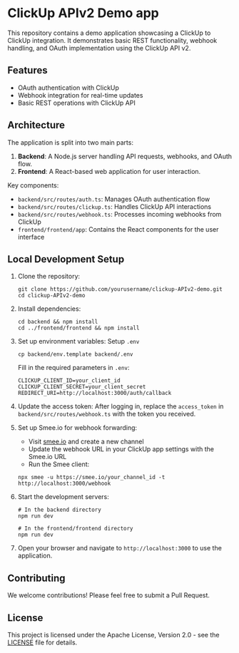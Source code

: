 # ClickUp APIv2 Demo app

This repository contains a demo application showcasing a ClickUp to ClickUp integration. It demonstrates basic REST functionality, webhook handling, and OAuth implementation using the ClickUp API v2.

## Features

- OAuth authentication with ClickUp
- Webhook integration for real-time updates
- Basic REST operations with ClickUp API

## Architecture

The application is split into two main parts:

1. **Backend**: A Node.js server handling API requests, webhooks, and OAuth flow.
2. **Frontend**: A React-based web application for user interaction.

Key components:
- `backend/src/routes/auth.ts`: Manages OAuth authentication flow
- `backend/src/routes/clickup.ts`: Handles ClickUp API interactions
- `backend/src/routes/webhook.ts`: Processes incoming webhooks from ClickUp
- `frontend/frontend/app`: Contains the React components for the user interface

## Local Development Setup

1. Clone the repository:
   ```
   git clone https://github.com/yourusername/clickup-APIv2-demo.git
   cd clickup-APIv2-demo
   ```

2. Install dependencies:
   ```
   cd backend && npm install
   cd ../frontend/frontend && npm install
   ```

3. Set up environment variables:
   Setup `.env`
    ```
    cp backend/env.template backend/.env
    ```
   Fill in the required parameters in `.env`:
    ```
    CLICKUP_CLIENT_ID=your_client_id
    CLICKUP_CLIENT_SECRET=your_client_secret
    REDIRECT_URI=http://localhost:3000/auth/callback
    ```

4. Update the access token:
   After logging in, replace the `access_token` in `backend/src/routes/webhook.ts` with the token you received.

5. Set up Smee.io for webhook forwarding:
   - Visit [smee.io](https://smee.io/) and create a new channel
   - Update the webhook URL in your ClickUp app settings with the Smee.io URL
   - Run the Smee client:
    ```
    npx smee -u https://smee.io/your_channel_id -t http://localhost:3000/webhook
    ```

6. Start the development servers:
   ```
   # In the backend directory
   npm run dev

   # In the frontend/frontend directory
   npm run dev
   ```

7. Open your browser and navigate to `http://localhost:3000` to use the application.

## Contributing

We welcome contributions! Please feel free to submit a Pull Request.

## License

This project is licensed under the Apache License, Version 2.0 - see the [LICENSE](LICENSE) file for details.

